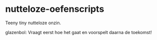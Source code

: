 # nutteloze-oefenscripts
 Teeny tiny nutteloze onzin.

 glazenbol:
    Vraagt eerst hoe het gaat en voorspelt daarna de toekomst!
